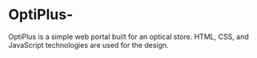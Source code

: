 # OptiPlus-
OptiPlus is a simple web portal built for an optical store. HTML, CSS, and JavaScript technologies are used for the design.
